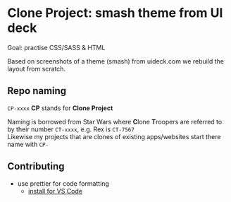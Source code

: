 # Clone Project: smash theme from UI deck

Goal: practise CSS/SASS & HTML

Based on screenshots of a theme (smash) from uideck.com we rebuild the layout from scratch.

## Repo naming
`CP-xxxx` **CP** stands for **Clone Project**  

Naming is borrowed from Star Wars where **C**lone **T**roopers are referred to by their number `CT-xxxx`, e.g. Rex is `CT-7567`  
Likewise my projects that are clones of existing apps/websites start there name with `CP-`

## Contributing

* use prettier for code formatting
  * [install for VS Code](https://marketplace.visualstudio.com/items?itemName=esbenp.prettier-vscode)
  
